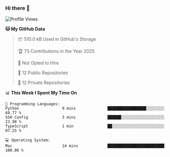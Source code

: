 ### Hi there 👋

<!--
**huayuan4396/huayuan4396** is a ✨ _special_ ✨ repository because its `README.md` (this file) appears on your GitHub profile.

Here are some ideas to get you started:

- 🔭 I’m currently working on ...
- 🌱 I’m currently learning ...
- 👯 I’m looking to collaborate on ...
- 🤔 I’m looking for help with ...
- 💬 Ask me about ...
- 📫 How to reach me: ...
- 😄 Pronouns: ...
- ⚡ Fun fact: ...
-->

<!--START_SECTION:waka-->
![Profile Views](http://img.shields.io/badge/Profile%20Views-1-blue)

**🐱 My GitHub Data** 

> 📦 510.0 kB Used in GitHub's Storage 
 > 
> 🏆 73 Contributions in the Year 2025
 > 
> 🚫 Not Opted to Hire
 > 
> 📜 12 Public Repositories 
 > 
> 🔑 12 Private Repositories 
 > 
📊 **This Week I Spent My Time On** 

```text
💬 Programming Languages: 
Python                   9 mins              █████████████████░░░░░░░░   68.77 % 
SSH Config               3 mins              ██████░░░░░░░░░░░░░░░░░░░   23.98 % 
TypeScript               1 min               ██░░░░░░░░░░░░░░░░░░░░░░░   07.25 % 

💻 Operating System: 
Mac                      14 mins             █████████████████████████   100.00 % 
```


<!--END_SECTION:waka-->
